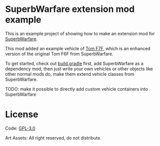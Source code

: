 # SuperbWarfare extension mod example

This is an example project of showing how to make an extension mod
for [SuperbWarfare](https://github.com/Mercurows/SuperbWarfare).

This mod added an example vehicle of [Tom F7F](./src/main/java/tech/lq0/extensiontest/entity/Tom7Entity.java), which is
an enhanced version of the original Tom F6F from SuperbWarfare.

To get started, check out [build.gradle](build.gradle) first, add SuperbWarfare as a dependency mod, then just write
your own vehicles or other objects like other normal mods do, make them extend vehicle classes from SuperbWarfare.

TODO: make it possible to directly add custom vehicle containers into SuperbWarfare

# License

Code: [GPL-3.0](LICENSE)

Art Assets: All right reserved, do not distribute.

